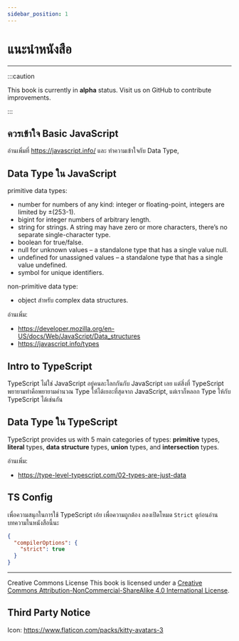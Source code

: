 ```yaml
---
sidebar_position: 1
---
```


# แนะนำหนังสือ

---

:::caution

This book is currently in **alpha** status. Visit us on GitHub to contribute improvements.

:::

## ควรเข้าใจ Basic JavaScript

อ่านเพิ่มที่ https://javascript.info/ และ ทำความเข้าใจกับ Data Type,

## Data Type ใน JavaScript

primitive data types:
- number for numbers of any kind: integer or floating-point, integers are limited by ±(253-1).
- bigint for integer numbers of arbitrary length.
- string for strings. A string may have zero or more characters, there’s no separate single-character type.
- boolean for true/false.
- null for unknown values – a standalone type that has a single value null.
- undefined for unassigned values – a standalone type that has a single value undefined.
- symbol for unique identifiers.

non-primitive data type:
- object สำหรับ complex data structures.

อ่านเพิ่ม: 
- https://developer.mozilla.org/en-US/docs/Web/JavaScript/Data_structures
- https://javascript.info/types

## Intro to TypeScript

TypeScript ไม่ใช่ JavaScript อยู่คนละโลกกันกับ JavaScript เลย แต่สิ่งที่ TypeScript พยายามทำคือพยายามคำนวณ Type ให้ได้เยอะที่สุดจาก JavaScript, แต่เราก็หลอก Type ให้กับ TypeScript ได้เช่นกัน

## Data Type ใน TypeScript

TypeScript provides us with 5 main categories of types: **primitive** types, **literal** types, **data structure** types, **union** types, and **intersection** types.

อ่านเพิ่ม: 
- https://type-level-typescript.com/02-types-are-just-data

## TS Config

เพื่อความสนุกในการใช้ TypeScript เอ้ย เพื่อความถูกต้อง ลองเปิดโหมด `Strict` ดูก่อนอ่านบทความในหนังสือนี้นะ

```json
{
  "compilerOptions": {
    "strict": true
  }
}
```

----

Creative Commons License This book is licensed under a [Creative Commons Attribution-NonCommercial-ShareAlike 4.0 International License](https://creativecommons.org/licenses/by-nc-sa/4.0/).

## Third Party Notice

Icon: https://www.flaticon.com/packs/kitty-avatars-3
